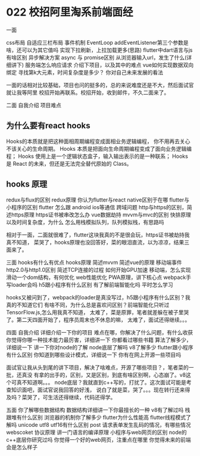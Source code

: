 # 022 校招阿里淘系前端面经


一面
 
css布局
自适应三栏布局
事件机制
EventLoop
addEventListener第三个参数是啥，还可以为其它值吗
实现下拉刷新，上拉加载更多(思路)
flutter中dart语言与js有啥区别
异步解决方案
async 与 promise区别
从浏览器输入url，发生了什么(详细讲下)
服务端怎么响应请求
介绍下项目，以及其中的难点
vue如何实现数据双向绑定
寻找第k大元素，时间复杂度是多少？
你对自己未来发展的看法

一面的话相对比较基础，项目也问的挺多的，总的来说难度还是不大，然后面试官就让我等阿里
校招开始再联系。校招开始，收到邮件，不久二面来了。

二面
自我介绍
项目难点
## 为什么要有react hooks
 Hooks的本质就是把这种面相周期编程变成面相业务逻辑编程，
  你不用再去关心不该关心的生命周期。
  Hooks 本质是把面向生命周期编程变成了面向业务逻辑编程；
  Hooks 使用上是一个逻辑状态盒子，输入输出表示的是一种联系；
  Hooks 是 React 的未来，但还是无法完全替代原始的 Class。




## hooks 原理



redux与flux的区别
redux原理
你认为flutter与react native区别于在哪
flutter与小程序的区别
flutter 怎么跟 android ios等通信
跨域问题
http与https的区别，简述https原理
https证书被串改怎么办
vue数据劫持
mvvm与mvc的区别
快排原理以及时间复杂度，为什么
怎么用栈模拟队列，队列模拟栈，有思路吗

相对于一面，二面就很难了，flutter这块我真的不是很会玩，https证书被劫持我真不知道，
菜哭了，hooks原理也没回答好，菜的眼泪直流，以为凉凉，结果三面来了。


三面
hooks有什么有优点
hooks原理
简述mvvm
简述vue的原理
移动端事件
http2.0与http1.0区别
简述TCP连接的过程
如何开始GPU加速
移动端，怎么实现滑动一个dom结构，有何优化
web性能优化
PWA原理，讲下核心点
webpack手写loader会吗
h5跟小程序有什么区别
有了解前端智能化吗
平时怎么学习

hooks又被问到了，webpack的loader是真没写过，h5跟小程序有什么区别？我真的不知道它们
有啥不同，为什么总是喜欢问区别？前端智能化只听过 TensorFlow.js,怎么用我真不知道，
太难了，菜是原罪，笔者就差躲在被子里哭了。第二天四面开始了，程序员周末也不休息的嘛，
太难了，面试还得继续。。。


四面
自我介绍
详细介绍一下你的项目
难点在哪，你解决了什么问题，有什么收获
你觉得你哪一种技术能力最厉害，详细讲一下
你都看过哪些书籍
算法了解多少，详细说一下
讲一下你对node的了解
node底层了解吗
v8了解多少
flutter跟小程序有什么区别
你知道到哪些设计模式，详细说一下
你有在网上开源一些项目吗

面试官让我从头到尾的讲下项目，解决了啥难点，开源了哪些项目？，笔者菜的一批，还真没
有拿的出手的，区别，又是区别，到底有啥区别啊，心态崩了。v8这个可真不知道啊。。。
node底层？我就直到c++写的，打扰了。这次面试可能是考查知识面吧，面试官说我回答的好浅，
说白了就是菜，哭了。。。现在转行还来得及吗？菜哭了，可生活还得继续，代码还得学。


五面
你了解哪些数据结构
数据结构详细讲一下你最擅长的一种
v8有了解过吗
栈跟堆有什么区别
浏览器的机制你了解多少
flutter为什么性能高
flutter线程模式了解吗
unicode utf8 utf16有什么区别
post 请求表单发生乱码的情况，有哪些情况
webscoket 协议原理
讲一门语言的编译原理
小程序与web网页的区别
node的c++底层你研究过吗
你觉得一个好的web网页，注重点在哪里
你觉得未来的前端会是怎么样子

